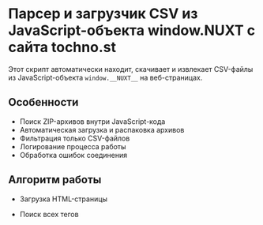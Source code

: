 # Парсер и загрузчик CSV из JavaScript-объекта window.__NUXT__ с сайта tochno.st

Этот скрипт автоматически находит, скачивает и извлекает CSV-файлы из JavaScript-объекта `window.__NUXT__` на веб-страницах.

## Особенности

- Поиск ZIP-архивов внутри JavaScript-кода
- Автоматическая загрузка и распаковка архивов
- Фильтрация только CSV-файлов
- Логирование процесса работы
- Обработка ошибок соединения


## Алгоритм работы
- Загрузка HTML-страницы

- Поиск всех тегов <script>

- Извлечение URL ZIP-архивов из window.__NUXT__

- Скачивание и распаковка архивов

- Фильтрация CSV-файлов
